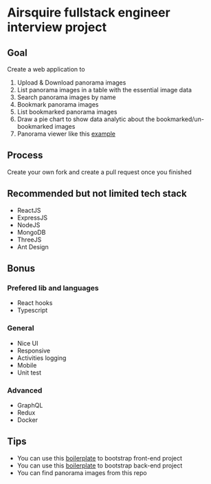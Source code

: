 # Airsquire fullstack engineer interview project

## Goal

Create a web application to 

  1. Upload & Download panorama images
  2. List panorama images in a table with the essential image data
  3. Search panorama images by name
  4. Bookmark panorama images
  5. List bookmarked panorama images
  6. Draw a pie chart to show data analytic about the bookmarked/un-bookmarked images
  7. Panorama viewer like this [example](https://threejs.org/examples/webgl_panorama_equirectangular.html)

## Process 

Create your own fork and create a pull request once you finished 

## Recommended but not limited tech stack

- ReactJS
- ExpressJS
- NodeJS
- MongoDB
- ThreeJS
- Ant Design

## Bonus

### Prefered lib and languages
- React hooks
- Typescript

### General
- Nice UI
- Responsive
- Activities logging
- Mobile
- Unit test

### Advanced
- GraphQL
- Redux
- Docker

## Tips

- You can use this [boilerplate](https://github.com/AirGo3D/frontend-boilerplate) to bootstrap front-end project
- You can use this [boilerplate](https://github.com/AirGo3D/nodejs-boilerplate) to bootstrap back-end project
- You can find panorama images from this repo
